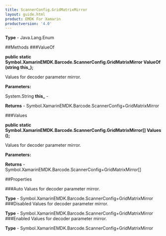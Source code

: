 ```yaml
---
title: ScannerConfig.GridMatrixMirror
layout: guide.html
product: EMDK For Xamarin 
productversion: '4.0' 
---
```



**Type** - Java.Lang.Enum

##Methods
###ValueOf

**public static Symbol.XamarinEMDK.Barcode.ScannerConfig.GridMatrixMirror ValueOf (string this_);**

Values for decoder parameter mirror.

**Parameters:**

System.String **this_**  - 

**Returns** - Symbol.XamarinEMDK.Barcode.ScannerConfig+GridMatrixMirror

###Values

**public static Symbol.XamarinEMDK.Barcode.ScannerConfig.GridMatrixMirror[] Values ();**

Values for decoder parameter mirror.

**Parameters:**

**Returns** - Symbol.XamarinEMDK.Barcode.ScannerConfig+GridMatrixMirror[]

##Properties

###Auto
Values for decoder parameter mirror.

**Type** - Symbol.XamarinEMDK.Barcode.ScannerConfig+GridMatrixMirror
###Disabled
Values for decoder parameter mirror.

**Type** - Symbol.XamarinEMDK.Barcode.ScannerConfig+GridMatrixMirror
###Enabled
Values for decoder parameter mirror.

**Type** - Symbol.XamarinEMDK.Barcode.ScannerConfig+GridMatrixMirror
